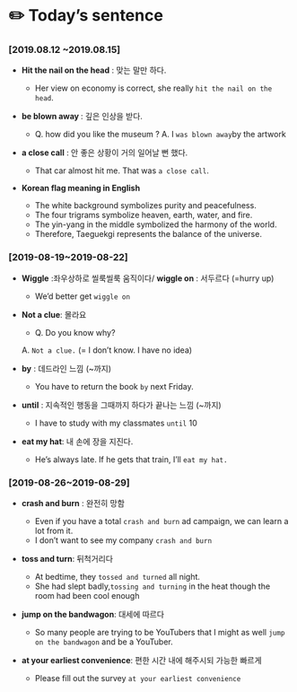 <h1><a name="header-n242" class="md-header-anchor md-print-anchor" href="af://n242"> </a><span>✏️ Today’s sentence</span></h1>
<h3><a name="header-n243" class="md-header-anchor md-print-anchor" href="af://n243"> </a><span>[2019.08.12 ~2019.08.15]</span></h3>
<ul>
<li><p><strong><span>Hit the nail on the head</span></strong><span> : 맞는 말만 하다.</span></p>
<ul>
<li><span>Her view on economy is correct, she really </span><code>hit the nail on the head</code><span>.</span></li>

</ul>
</li>
<li><p><strong><span>be blown away </span></strong><span>:  깊은 인상을 받다.</span></p>
<ul>
<li><span> Q. how did you like the museum ? </span>
	<span>  A. I </span><code>was blown away</code><span>by the artwork </span></li>

</ul>
</li>
<li><p><strong><span>a close call</span></strong><span> : 안 좋은 상황이 거의 일어날 뻔 했다.</span></p>
<ul>
<li><span> That car almost hit me. That was </span><code>a close call</code><span>.</span></li>

</ul>
</li>
<li><p><strong><span>Korean flag meaning in English</span></strong></p>
<ul>
<li><span>The white background symbolizes purity and peacefulness.</span></li>
<li><span>The four trigrams symbolize heaven, earth, water, and fire.</span></li>
<li><span>The yin-yang in the middle symbolized the harmony of the world.</span></li>
<li><span>Therefore, Taeguekgi represents the balance of the universe.</span></li>

</ul>
</li>

</ul>
<h3><a name="header-n271" class="md-header-anchor md-print-anchor" href="af://n271"> </a><span>[2019-08-19~2019-08-22]</span></h3>
<ul>
<li><p><strong><span>Wiggle</span></strong><span> :좌우상하로 씰룩씰룩 움직이다/ </span><strong><span>wiggle on</span></strong><span> : 서두르다 (=hurry up) </span></p>
<ul>
<li><span> We’d better get </span><code>wiggle on</code></li>

</ul>
</li>
<li><p><strong><span>Not a clue</span></strong><span>: 몰라요</span></p>
<ul>
<li><span> Q. Do you know why?</span></li>

</ul>
<p>	<span>  A. </span><code>Not a clue.</code><span> (= I don’t know. I have no idea)</span></p>
</li>
<li><p><strong><span>by</span></strong><span> : 데드라인 느낌 (~까지)</span></p>
<ul>
<li><span> You have to return the book </span><code>by</code><span> next Friday.</span></li>

</ul>
</li>
<li><p><strong><span>until</span></strong><span> : 지속적인 행동을 그때까지 하다가 끝나는 느낌 (~까지)</span></p>
<ul>
<li><span> I have to study with my classmates </span><code>until</code><span> 10</span></li>

</ul>
</li>
<li><p><strong><span>eat my hat</span></strong><span>: 내 손에 장을 지진다.</span></p>
<ul>
<li><span> He’s always late. If he gets that train, I’ll </span><code>eat my hat.</code></li>

</ul>
</li>

</ul>
<h3><a name="header-n299" class="md-header-anchor md-print-anchor" href="af://n299"> </a><span>[2019-08-26~2019-08-29]</span></h3>
<ul>
<li><p><strong><span>crash and burn</span></strong><span> : 완전히 망함</span></p>
<ul>
<li><span>Even if you have a total </span><code>crash and burn</code><span> ad campaign, we can learn a lot from it.</span></li>
<li><span>I don’t want to see my company </span><code>crash and burn</code></li>

</ul>
</li>
<li><p><strong><span>toss and turn</span></strong><span>: 뒤척거리다</span></p>
<ul>
<li><span>At bedtime, they </span><code>tossed and turned</code><span> all night.</span></li>
<li><span>She had slept badly,</span><code>tossing and turning</code><span> in the heat though the room had been cool enough</span></li>

</ul>
</li>
<li><p><strong><span>jump on the bandwagon</span></strong><span>: 대세에 따르다</span></p>
<ul>
<li><span>So many people are trying to be YouTubers that I might as well </span><code>jump on the bandwagon</code><span> and be a YouTuber.</span></li>

</ul>
</li>
<li><p><strong><span>at your earliest convenience</span></strong><span>: 편한 시간 내에 해주시되 가능한 빠르게</span></p>
<ul>
<li><span>Please fill out the survey </span><code>at your earliest convenience</code></li>

</ul>
</li>

</ul>
<p>&nbsp;</p>
